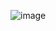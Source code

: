 ![image](https://user-images.githubusercontent.com/63603383/184524384-9062a1c5-4623-40ad-a66d-803b623521bd.png)
